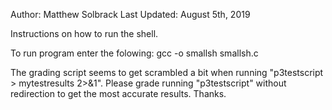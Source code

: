 Author: Matthew Solbrack
Last Updated: August 5th, 2019

Instructions on how to run the shell. 


To run program enter the folowing:
gcc -o smallsh smallsh.c 

The grading script seems to get scrambled a bit when running "p3testscript > mytestresults 2>&1". Please grade running "p3testscript" without redirection to get the most accurate results. Thanks. 
